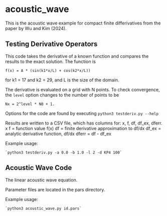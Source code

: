 # acoustic_wave

This is the acoustic wave example for compact finite differivatives
from the paper by Wu and Kim (2024).

## Testing Derivative Operators

This code takes the derivative of a known function and compares the results to the exact solution.
The function is

    f(x) = A * (sin(k1*x/L) + cos(k2*x/L))

for k1 = 17 and k2 = 29, and L is the size of the domain.

The derivative is evaluated on a grid with N points.  To check convergence, the `level` option
changes to the number of points to be 

    Nx = 2^level * N0 + 1.

Options for the code are found by executing
    `python3 testderiv.py --help`

Results are written to a CSV file, which has columns for: x, f, df, df_ex, dferr.
        x 
        f = function value f(x)
       df = finite derivative approximation to df/dx
    df_ex = analytic derivative function, df/dx
    dferr = df - df_ex

Example usage:

    `python3 testderiv.py -a 0.0 -b 1.0 -l 2 -d KP4 100`


## Acoustic Wave Code

The linear acoustic wave equation.  

Parameter files are located in the pars directory.

Example usage:

    `python3 acoustic_wave.py id.pars`
